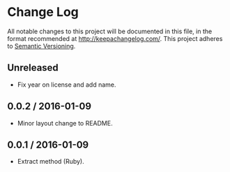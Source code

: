 # Change Log
All notable changes to this project will be documented in this file, in the format recommended at http://keepachangelog.com/.
This project adheres to [Semantic Versioning](http://semver.org/).

## Unreleased

* Fix year on license and add name.

## 0.0.2 / 2016-01-09

* Minor layout change to README.

## 0.0.1 / 2016-01-09

* Extract method (Ruby).
